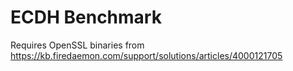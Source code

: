 # ECDH Benchmark
Requires OpenSSL binaries from https://kb.firedaemon.com/support/solutions/articles/4000121705
